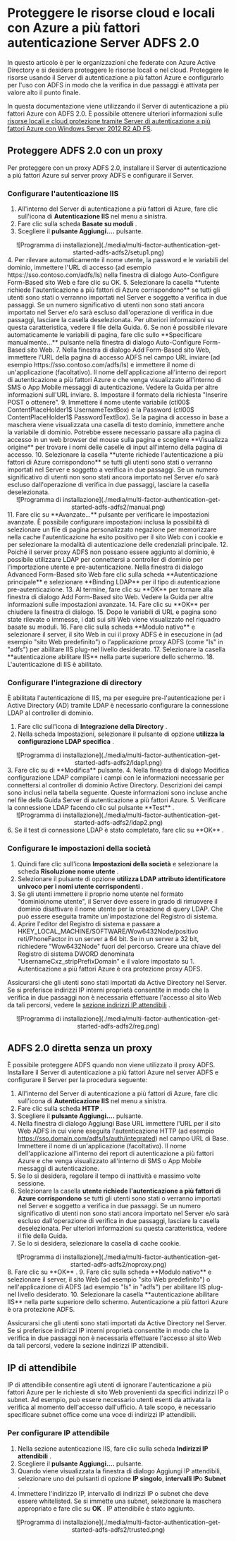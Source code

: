 <properties
    pageTitle="Utilizzare Server Azure MFA con ADFS 2.0 | Microsoft Azure"
    description="Questa è la pagina di autenticazione a più fattori Azure che descrive come iniziare a utilizzare MFA Azure e ADFS 2.0."
    services="multi-factor-authentication"
    documentationCenter=""
    authors="kgremban"
    manager="femila"
    editor="yossib"/>

<tags
    ms.service="multi-factor-authentication"
    ms.workload="identity"
    ms.tgt_pltfrm="na"
    ms.devlang="na"
    ms.topic="get-started-article"
    ms.date="10/14/2016"
    ms.author="kgremban"/>

# <a name="secure-cloud-and-on-premises-resources-using-azure-multi-factor-authentication-server-with-ad-fs-20"></a>Proteggere le risorse cloud e locali con Azure a più fattori autenticazione Server ADFS 2.0

In questo articolo è per le organizzazioni che federate con Azure Active Directory e si desidera proteggere le risorse locali o nel cloud. Proteggere le risorse usando il Server di autenticazione a più fattori Azure e configurarlo per l'uso con ADFS in modo che la verifica in due passaggi è attivata per valore alto il punto finale.

In questa documentazione viene utilizzando il Server di autenticazione a più fattori Azure con ADFS 2.0.  È possibile ottenere ulteriori informazioni sulle [risorse locali e cloud protezione tramite Server di autenticazione a più fattori Azure con Windows Server 2012 R2 AD FS](multi-factor-authentication-get-started-adfs-w2k12.md).


## <a name="secure-ad-fs-20-with-a-proxy"></a>Proteggere ADFS 2.0 con un proxy
Per proteggere con un proxy ADFS 2.0, installare il Server di autenticazione a più fattori Azure sul server proxy ADFS e configurare il Server.

### <a name="configure-iis-authentication"></a>Configurare l'autenticazione IIS

1. All'interno del Server di autenticazione a più fattori di Azure, fare clic sull'icona di **Autenticazione IIS** nel menu a sinistra.
2. Fare clic sulla scheda **Basate su moduli** .
3. Scegliere il **pulsante Aggiungi....** pulsante.
<center>![Programma di installazione](./media/multi-factor-authentication-get-started-adfs-adfs2/setup1.png)</center>
4. Per rilevare automaticamente il nome utente, la password e le variabili del dominio, immettere l'URL di accesso (ad esempio https://sso.contoso.com/adfs/ls) nella finestra di dialogo Auto-Configure Form-Based sito Web e fare clic su OK.
5. Selezionare la casella **utente richiede l'autenticazione a più fattori di Azure corrispondono** se tutti gli utenti sono stati o verranno importati nel Server e soggetto a verifica in due passaggi. Se un numero significativo di utenti non sono stati ancora importato nel Server e/o sarà escluso dall'operazione di verifica in due passaggi, lasciare la casella deselezionata. Per ulteriori informazioni su questa caratteristica, vedere il file della Guida.
6. Se non è possibile rilevare automaticamente le variabili di pagina, fare clic sullo **Specificare manualmente...** pulsante nella finestra di dialogo Auto-Configure Form-Based sito Web.
7. Nella finestra di dialogo Add Form-Based sito Web, immettere l'URL della pagina di accesso ADFS nel campo URL inviare (ad esempio https://sso.contoso.com/adfs/ls) e immettere il nome di un'applicazione (facoltativo). Il nome dell'applicazione all'interno dei report di autenticazione a più fattori Azure e che venga visualizzato all'interno di SMS o App Mobile messaggi di autenticazione. Vedere la Guida per altre informazioni sull'URL inviare.
8. Impostare il formato della richiesta "Inserire POST o ottenere".
9. Immettere il nome utente variabile (ctl00$ ContentPlaceHolder1$ UsernameTextBox) e la Password (ctl00$ ContentPlaceHolder1$ PasswordTextBox). Se la pagina di accesso in base a maschera viene visualizzata una casella di testo dominio, immettere anche la variabile di dominio. Potrebbe essere necessario passare alla pagina di accesso in un web browser del mouse sulla pagina e scegliere **Visualizza origine** per trovare i nomi delle caselle di input all'interno della pagina di accesso.
10. Selezionare la casella **utente richiede l'autenticazione a più fattori di Azure corrispondono** se tutti gli utenti sono stati o verranno importati nel Server e soggetto a verifica in due passaggi. Se un numero significativo di utenti non sono stati ancora importato nel Server e/o sarà escluso dall'operazione di verifica in due passaggi, lasciare la casella deselezionata.
<center>![Programma di installazione](./media/multi-factor-authentication-get-started-adfs-adfs2/manual.png)</center>
11. Fare clic su **Avanzate...** pulsante per verificare le impostazioni avanzate. È possibile configurare impostazioni inclusa la possibilità di selezionare un file di pagina personalizzato negazione per memorizzare nella cache l'autenticazione ha esito positivo per il sito Web con i cookie e per selezionare la modalità di autenticazione delle credenziali principale.
12. Poiché il server proxy ADFS non possano essere aggiunto al dominio, è possibile utilizzare LDAP per connettersi a controller di dominio per l'importazione utente e pre-autenticazione. Nella finestra di dialogo Advanced Form-Based sito Web fare clic sulla scheda **Autenticazione principale** e selezionare **Binding LDAP** per il tipo di autenticazione pre-autenticazione.
13. Al termine, fare clic su **OK** per tornare alla finestra di dialogo Add Form-Based sito Web. Vedere la Guida per altre informazioni sulle impostazioni avanzate.
14. Fare clic su **OK** per chiudere la finestra di dialogo.
15. Dopo le variabili di URL e pagina sono state rilevate o immesse, i dati sui siti Web viene visualizzato nel riquadro basate su moduli.
16. Fare clic sulla scheda **Modulo nativo** e selezionare il server, il sito Web in cui il proxy ADFS è in esecuzione in (ad esempio "sito Web predefinito") o l'applicazione proxy ADFS (come "ls" in "adfs") per abilitare IIS plug-nel livello desiderato.
17. Selezionare la casella **autenticazione abilitare IIS** nella parte superiore dello schermo.
18. L'autenticazione di IIS è abilitato.

### <a name="configure-directory-integration"></a>Configurare l'integrazione di directory

È abilitata l'autenticazione di IIS, ma per eseguire pre-l'autenticazione per i Active Directory (AD) tramite LDAP è necessario configurare la connessione LDAP al controller di dominio.

1. Fare clic sull'icona di **Integrazione della Directory** .
2. Nella scheda Impostazioni, selezionare il pulsante di opzione **utilizza la configurazione LDAP specifica** .
<center>![Programma di installazione](./media/multi-factor-authentication-get-started-adfs-adfs2/ldap1.png)</center>
3. Fare clic su di **Modifica** pulsante.
4. Nella finestra di dialogo Modifica configurazione LDAP compilare i campi con le informazioni necessarie per connettersi al controller di dominio Active Directory. Descrizioni dei campi sono inclusi nella tabella seguente. Queste informazioni sono incluse anche nel file della Guida Server di autenticazione a più fattori Azure.
5. Verificare la connessione LDAP facendo clic sul pulsante **Test** .
<center>![Programma di installazione](./media/multi-factor-authentication-get-started-adfs-adfs2/ldap2.png)</center>
6. Se il test di connessione LDAP è stato completato, fare clic su **OK** .

### <a name="configure-company-settings"></a>Configurare le impostazioni della società

1. Quindi fare clic sull'icona **Impostazioni della società** e selezionare la scheda **Risoluzione nome utente** .
2. Selezionare il pulsante di opzione **utilizza LDAP attributo identificatore univoco per i nomi utente corrispondenti** .
3. Se gli utenti immettere il proprio nome utente nel formato "dominio\nome utente", il Server deve essere in grado di rimuovere il dominio disattivare il nome utente per la creazione di query LDAP. Che può essere eseguita tramite un'impostazione del Registro di sistema.
4. Aprire l'editor del Registro di sistema e passare a HKEY_LOCAL_MACHINE/SOFTWARE/Wow6432Node/positivo reti/PhoneFactor in un server a 64 bit. Se in un server a 32 bit, richiedere "Wow6432Node" fuori del percorso. Creare una chiave del Registro di sistema DWORD denominata "UsernameCxz_stripPrefixDomain" e il valore impostato su 1. Autenticazione a più fattori Azure è ora protezione proxy ADFS.

Assicurarsi che gli utenti sono stati importati da Active Directory nel Server. Se si preferisce indirizzi IP interni proprietà consentite in modo che la verifica in due passaggi non è necessaria effettuare l'accesso al sito Web da tali percorsi, vedere la [sezione indirizzi IP attendibili](#trusted-ips) .

<center>![Programma di installazione](./media/multi-factor-authentication-get-started-adfs-adfs2/reg.png)</center>

## <a name="ad-fs-20-direct-without-a-proxy"></a>ADFS 2.0 diretta senza un proxy

È possibile proteggere ADFS quando non viene utilizzato il proxy ADFS. Installare il Server di autenticazione a più fattori Azure nel server ADFS e configurare il Server per la procedura seguente:

1. All'interno del Server di autenticazione a più fattori di Azure, fare clic sull'icona di **Autenticazione IIS** nel menu a sinistra.
2. Fare clic sulla scheda **HTTP** .
3. Scegliere il **pulsante Aggiungi....** pulsante.
4. Nella finestra di dialogo Aggiungi Base URL immettere l'URL per il sito Web ADFS in cui viene eseguita l'autenticazione HTTP (ad esempio https://sso.domain.com/adfs/ls/auth/integrated) nel campo URL di Base. Immettere il nome di un'applicazione (facoltativo). Il nome dell'applicazione all'interno dei report di autenticazione a più fattori Azure e che venga visualizzato all'interno di SMS o App Mobile messaggi di autenticazione.
5. Se lo si desidera, regolare il tempo di inattività e massimo volte sessione.
6. Selezionare la casella **utente richiede l'autenticazione a più fattori di Azure corrispondono** se tutti gli utenti sono stati o verranno importati nel Server e soggetto a verifica in due passaggi. Se un numero significativo di utenti non sono stati ancora importato nel Server e/o sarà escluso dall'operazione di verifica in due passaggi, lasciare la casella deselezionata. Per ulteriori informazioni su questa caratteristica, vedere il file della Guida.
7. Se lo si desidera, selezionare la casella di cache cookie.
<center>![Programma di installazione](./media/multi-factor-authentication-get-started-adfs-adfs2/noproxy.png)</center>
8. Fare clic su **OK** .
9. Fare clic sulla scheda **Modulo nativo** e selezionare il server, il sito Web (ad esempio "sito Web predefinito") o nell'applicazione di ADFS (ad esempio "ls" in "adfs") per abilitare IIS plug-nel livello desiderato.
10. Selezionare la casella **autenticazione abilitare IIS** nella parte superiore dello schermo. Autenticazione a più fattori Azure è ora protezione ADFS.

Assicurarsi che gli utenti sono stati importati da Active Directory nel Server. Se si preferisce indirizzi IP interni proprietà consentite in modo che la verifica in due passaggi non è necessaria effettuare l'accesso al sito Web da tali percorsi, vedere la sezione indirizzi IP attendibili.


## <a name="trusted-ips"></a>IP di attendibile
IP di attendibile consentire agli utenti di ignorare l'autenticazione a più fattori Azure per le richieste di sito Web provenienti da specifici indirizzi IP o subnet. Ad esempio, può essere necessario utenti esenti da attivata la verifica al momento dell'accesso dall'ufficio. A tale scopo, è necessario specificare subnet office come una voce di indirizzi IP attendibili.

### <a name="to-configure-trusted-ips"></a>Per configurare IP attendibile


1. Nella sezione autenticazione IIS, fare clic sulla scheda **Indirizzi IP attendibili** .
1. Scegliere il **pulsante Aggiungi....** pulsante.
1. Quando viene visualizzata la finestra di dialogo Aggiungi IP attendibili, selezionare uno dei pulsanti di opzione **IP singolo**, **intervalli IP**o **Subnet** .
1. Immettere l'indirizzo IP, intervallo di indirizzi IP o subnet che deve essere whitelisted. Se si immette una subnet, selezionare la maschera appropriato e fare clic su **OK** . IP attendibile è stato aggiunto.


<center>![Programma di installazione](./media/multi-factor-authentication-get-started-adfs-adfs2/trusted.png)</center>
